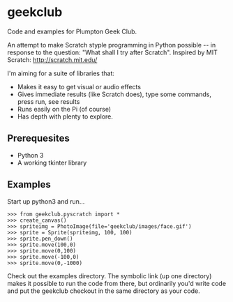 geekclub
========

Code and examples for Plumpton Geek Club.

An attempt to make Scratch styple programming in Python possible -- in
response to the question: "What shall I try after Scratch". Inspired by MIT Scratch: http://scratch.mit.edu/

I'm aiming for a suite of libraries that:

* Makes it easy to get visual or audio effects
* Gives immediate results (like Scratch does), type some commands, press run, see results
* Runs easily on the Pi (of course)
* Has depth with plenty to explore.

Prerequesites
-------------

* Python 3
* A working tkinter library

Examples
--------

Start up python3 and run...

    >>> from geekclub.pyscratch import *
    >>> create_canvas()
    >>> spriteimg = PhotoImage(file='geekclub/images/face.gif')
    >>> sprite = Sprite(spriteimg, 100, 100)
    >>> sprite.pen_down()
    >>> sprite.move(100,0)
    >>> sprite.move(0,100)
    >>> sprite.move(-100,0)
    >>> sprite.move(0,-1000)

Check out the examples directory. The symbolic link (up one directory) makes it 
possible to run the code from there, but ordinarily you'd write code and put
the geekclub checkout in the same directory as your code.



